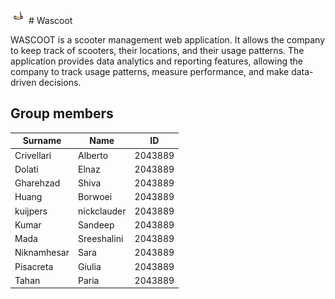 <img src="./homework-1/figure/logo.jpg" width="25" height="25">
# Wascoot 

WASCOOT is a scooter management web application. It allows the company to keep track of scooters, their locations, and their usage patterns.
The application provides data analytics and reporting features, allowing the company to track usage patterns, measure performance, and make data-driven decisions.
## Group members

| Surname       | Name          | ID            |
| ------------- | ------------- | ------------- |
| Crivellari	| Alberto	| 2043889	|
| Dolati		| Elnaz	| 2043889	|
| Gharehzad		| Shiva	| 2043889       |
| Huang	| Borwoei	| 2043889	|
| kuijpers        | nickclauder	| 2043889	|
| Kumar | Sandeep | 2043889 |
| Mada | Sreeshalini | 2043889|
| Niknamhesar | Sara | 2043889|
| Pisacreta | Giulia | 2043889|
| Tahan		| Paria		| 2043889	|
